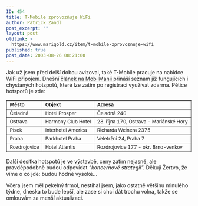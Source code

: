 ```yaml
---
ID: 454
title: T-Mobile zprovozňuje WiFi
author: Patrick Zandl
post_excerpt: ""
layout: post
oldlink: >
  https://www.marigold.cz/item/t-mobile-zprovoznuje-wifi
published: true
post_date: 2003-08-26 08:21:00
---
```

Jak už jsem před delší dobou avizoval, také T-Mobile pracuje na nabídce WiFi připojení. Dnešní <A href="http://www.mobilmania.cz/Operatori/AR.asp?ARI=105176&amp;CAI=2116" target=_blank>článek na MobilManii </A>přináší seznam již fungujících i chystaných hotspotů, které lze zatím po registraci využívat zdarma. Pětice hotspotů je zde:
<p>

<TABLE cellSpacing=0 cellPadding=2 border=1>
<TBODY>
<TR vAlign=top>
<TD><FONT size=2><STRONG>Město</STRONG></FONT></TD>
<TD><FONT size=2><STRONG>Objekt</STRONG></FONT></TD>
<TD><FONT size=2><STRONG>Adresa</STRONG></FONT></TD></TR>
<TR vAlign=top>
<TD><FONT size=2>Čeladná</FONT></TD>
<TD><FONT size=2>Hotel Prosper</FONT></TD>
<TD><FONT size=2>Čeladná 246</FONT></TD></TR>
<TR vAlign=top>
<TD><FONT size=2>Ostrava</FONT></TD>
<TD><FONT size=2>Harmony Club Hotel</FONT></TD>
<TD><FONT size=2>28. října 170, Ostrava - Mariánské Hory</FONT></TD></TR>
<TR vAlign=top>
<TD><FONT size=2>Písek</FONT></TD>
<TD><FONT size=2>Interhotel America</FONT></TD>
<TD><FONT size=2>Richarda Weinera 2375</FONT></TD></TR>
<TR vAlign=top>
<TD><FONT size=2>Praha</FONT></TD>
<TD><FONT size=2>Parkhotel Praha</FONT></TD>
<TD><FONT size=2>Veletržní 24, Praha 7</FONT></TD></TR>
<TR vAlign=top>
<TD><FONT size=2>Rozdrojovice</FONT></TD>
<TD><FONT size=2>Hotel Atlantis</FONT></TD>
<TD><FONT size=2>Rozdrojovice 177 - okr. Brno-venkov</FONT></TD></TR></TBODY></TABLE>
<p>
Další desítka hotspotů je ve výstavbě, ceny zatím nejasné, ale pravděpodobně budou odpovídat <EM>"koncernové strategii".</EM> Děkuji Žertvo, že víme o co jde: budou hodně vysoké...</p>

<p>
Včera jsem měl pekelný frmol, nestíhal jsem, jako ostatně většinu minulého týdne, dneska to bude lepší, ale zase si chci dát trochu volna,&#160;takže se omlouvám za menší aktualizaci.&#160;</p>
